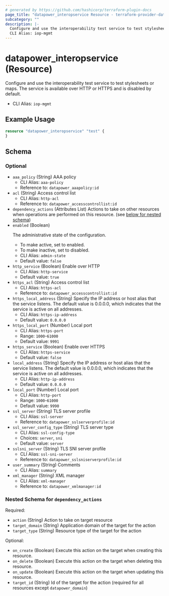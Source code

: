 ```yaml
---
# generated by https://github.com/hashicorp/terraform-plugin-docs
page_title: "datapower_interopservice Resource - terraform-provider-datapower"
subcategory: ""
description: |-
  Configure and use the interoperability test service to test stylesheets or maps. The service is available over HTTP or HTTPS and is disabled by default.
  CLI Alias: iop-mgmt
---
```


# datapower_interopservice (Resource)

Configure and use the interoperability test service to test stylesheets or maps. The service is available over HTTP or HTTPS and is disabled by default.
  - CLI Alias: `iop-mgmt`

## Example Usage

```terraform
resource "datapower_interopservice" "test" {
}
```

<!-- schema generated by tfplugindocs -->
## Schema

### Optional

- `aaa_policy` (String) AAA policy
  - CLI Alias: `aaa-policy`
  - Reference to: `datapower_aaapolicy:id`
- `acl` (String) Access control list
  - CLI Alias: `http-acl`
  - Reference to: `datapower_accesscontrollist:id`
- `dependency_actions` (Attributes List) Actions to take on other resources when operations are performed on this resource. (see [below for nested schema](#nestedatt--dependency_actions))
- `enabled` (Boolean) <p>The administrative state of the configuration.</p><ul><li>To make active, set to enabled.</li><li>To make inactive, set to disabled.</li></ul>
  - CLI Alias: `admin-state`
  - Default value: `false`
- `http_service` (Boolean) Enable over HTTP
  - CLI Alias: `http-service`
  - Default value: `true`
- `https_acl` (String) Access control list
  - CLI Alias: `https-acl`
  - Reference to: `datapower_accesscontrollist:id`
- `https_local_address` (String) Specify the IP address or host alias that the service listens. The default value is 0.0.0.0, which indicates that the service is active on all addresses.
  - CLI Alias: `https-ip-address`
  - Default value: `0.0.0.0`
- `https_local_port` (Number) Local port
  - CLI Alias: `https-port`
  - Range: `1000`-`61000`
  - Default value: `9991`
- `https_service` (Boolean) Enable over HTTPS
  - CLI Alias: `https-service`
  - Default value: `false`
- `local_address` (String) Specify the IP address or host alias that the service listens. The default value is 0.0.0.0, which indicates that the service is active on all addresses.
  - CLI Alias: `http-ip-address`
  - Default value: `0.0.0.0`
- `local_port` (Number) Local port
  - CLI Alias: `http-port`
  - Range: `1000`-`61000`
  - Default value: `9990`
- `ssl_server` (String) TLS server profile
  - CLI Alias: `ssl-server`
  - Reference to: `datapower_sslserverprofile:id`
- `ssl_server_config_type` (String) TLS server type
  - CLI Alias: `ssl-config-type`
  - Choices: `server`, `sni`
  - Default value: `server`
- `sslsni_server` (String) TLS SNI server profile
  - CLI Alias: `ssl-sni-server`
  - Reference to: `datapower_sslsniserverprofile:id`
- `user_summary` (String) Comments
  - CLI Alias: `summary`
- `xml_manager` (String) XML manager
  - CLI Alias: `xml-manager`
  - Reference to: `datapower_xmlmanager:id`

<a id="nestedatt--dependency_actions"></a>
### Nested Schema for `dependency_actions`

Required:

- `action` (String) Action to take on target resource
- `target_domain` (String) Application domain of the target for the action
- `target_type` (String) Resource type of the target for the action

Optional:

- `on_create` (Boolean) Execute this action on the target when creating this resource.
- `on_delete` (Boolean) Execute this action on the target when deleting this resource.
- `on_update` (Boolean) Execute this action on the target when updating this resource.
- `target_id` (String) Id of the target for the action (required for all resources except `datapower_domain`)
